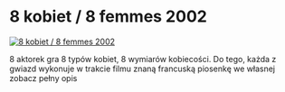 8 kobiet / 8 femmes 2002 
=============
[![8 kobiet / 8 femmes 2002 ](http://vidos.pl/images/player.gif)](http://vidos.pl/8-kobiet-8-femmes-2002)

 8 aktorek gra 8 typów kobiet, 8 wymiarów kobiecości. Do tego, każda z gwiazd wykonuje w trakcie filmu znaną francuską piosenkę we własnej zobacz pełny opis
